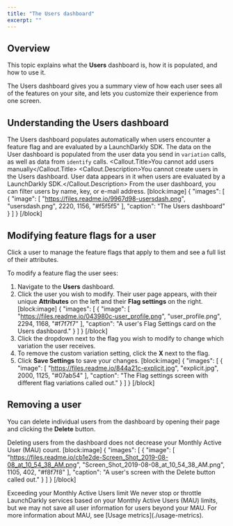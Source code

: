```yaml
---
title: "The Users dashboard"
excerpt: ""
---
```

## Overview
This topic explains what the **Users** dashboard is, how it is populated, and how to use it.

The Users dashboard gives you a summary view of how each user sees all of the features on your site, and lets you customize their experience from one screen. 
## Understanding the Users dashboard
The Users dashboard populates automatically when users encounter a feature flag and are evaluated by a LaunchDarkly SDK. The data on the User dashboard is populated from the user data you send in `variation` calls, as well as data from `identify` calls.
<Callout intent="alert">
  <Callout.Title>You cannot add users manually</Callout.Title>
   <Callout.Description>You cannot create users in the Users dashboard. User data appears in it when users are evaluated by a LaunchDarkly SDK.</Callout.Description>
</Callout>
From the user dashboard, you can filter users by name, key, or e-mail address.
[block:image]
{
  "images": [
    {
      "image": [
        "https://files.readme.io/9967d98-usersdash.png",
        "usersdash.png",
        2220,
        1156,
        "#f5f5f5"
      ],
      "caption": "The Users dashboard"
    }
  ]
}
[/block]

## Modifying feature flags for a user
Click a user to manage the feature flags that apply to them and see a full list of their attributes.

To modify a feature flag the user sees:

1. Navigate to the **Users** dashboard.
2. Click the user you wish to modify. Their user page appears, with their unique **Attributes** on the left and their **Flag settings** on the right.
[block:image]
{
  "images": [
    {
      "image": [
        "https://files.readme.io/043980c-user_profile.png",
        "user_profile.png",
        2294,
        1168,
        "#f7f7f7"
      ],
      "caption": "A user's Flag Settings card on the Users dashboard."
    }
  ]
}
[/block]
3. Click the dropdown next to the flag you wish to modify to change which variation the user receives. 
4. To remove the custom variation setting, click the **X** next to the flag. 
5. Click **Save Settings** to save your changes.
[block:image]
{
  "images": [
    {
      "image": [
        "https://files.readme.io/844a21c-explicit.jpg",
        "explicit.jpg",
        2000,
        1125,
        "#07ab54"
      ],
      "caption": "The Flag settings screen with different flag variations called out."
    }
  ]
}
[/block]

## Removing a user
You can delete individual users from the dashboard by opening their page and clicking the **Delete** button. 

Deleting users from the dashboard does not decrease your Monthly Active User (MAU) count.
[block:image]
{
  "images": [
    {
      "image": [
        "https://files.readme.io/cb1e2de-Screen_Shot_2019-08-08_at_10_54_38_AM.png",
        "Screen_Shot_2019-08-08_at_10_54_38_AM.png",
        1105,
        402,
        "#f8f7f8"
      ],
      "caption": "A user's screen with the Delete button called out."
    }
  ]
}
[/block]

<Callout intent="alert">
  <Callout.Title>Exceeding your Monthly Active Users limit</Callout.Title>
   <Callout.Description>We never stop or throttle LaunchDarkly services based on your Monthly Active Users (MAU) limits, but we may not save all user information for users beyond your MAU. 
For more information about MAU, see [Usage metrics](./usage-metrics).</Callout.Description>
</Callout>